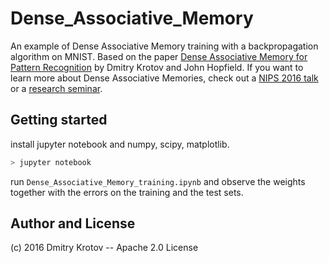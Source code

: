 # Dense_Associative_Memory

An example of Dense Associative Memory training with a backpropagation algorithm on MNIST. Based on the paper [Dense Associative Memory for Pattern Recognition](https://arxiv.org/abs/1606.01164) by Dmitry Krotov and John Hopfield. If you want to learn more about Dense Associative Memories, check out a [NIPS 2016 talk](https://learn.microsoft.com/en-us/events/neural-information-processing-systems-conference-nips-2016/dense-associative-memory-pattern-recognition) or a [research seminar](https://www.youtube.com/watch?v=lvuAU_3t134). 

## Getting started

install jupyter notebook and numpy, scipy, matplotlib.

```bash
> jupyter notebook
```
run `Dense_Associative_Memory_training.ipynb` and observe the weights together with the errors on the training and the test sets.

## Author and License
(c) 2016 Dmitry Krotov
-- Apache 2.0 License

